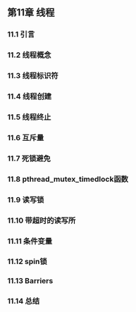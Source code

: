 ## 第11章 线程

### 11.1 引言

### 11.2 线程概念

### 11.3 线程标识符

### 11.4 线程创建

### 11.5 线程终止

### 11.6 互斥量

### 11.7 死锁避免

### 11.8 pthread_mutex_timedlock函数

### 11.9 读写锁

### 11.10 带超时的读写所

### 11.11 条件变量

### 11.12 spin锁

### 11.13 Barriers

### 11.14 总结
